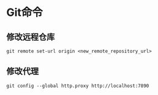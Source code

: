 # Git命令

## 修改远程仓库

`git remote set-url origin <new_remote_repository_url>`

## 修改代理

`git config --global http.proxy http://localhost:7890`
